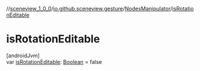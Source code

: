 //[sceneview_1_0_0](../../../index.md)/[io.github.sceneview.gesture](../index.md)/[NodesManipulator](index.md)/[isRotationEditable](is-rotation-editable.md)

# isRotationEditable

[androidJvm]\
var [isRotationEditable](is-rotation-editable.md): [Boolean](https://kotlinlang.org/api/latest/jvm/stdlib/kotlin/-boolean/index.html) = false
